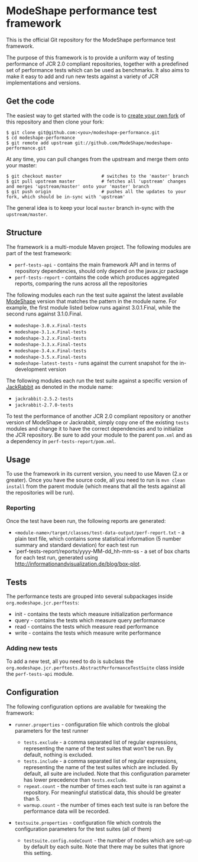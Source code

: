 # ModeShape performance test framework

This is the official Git repository for the ModeShape performance test framework.

The purpose of this framework is to provide a uniform way of testing performance of JCR 2.0 compliant repositories, together with
a predefined set of performance tests which can be used as benchmarks. It also aims to make it easy to add and run new tests against a variety
of JCR implementations and versions.

## Get the code

The easiest way to get started with the code is to [create your own fork](http://help.github.com/forking/) of this repository and then clone your fork:

	$ git clone git@github.com:<you>/modeshape-performance.git
	$ cd modeshape-performance
	$ git remote add upstream git://github.com/ModeShape/modeshape-performance.git

At any time, you can pull changes from the upstream and merge them onto your master:

	$ git checkout master               # switches to the 'master' branch
	$ git pull upstream master          # fetches all 'upstream' changes and merges 'upstream/master' onto your 'master' branch
	$ git push origin                   # pushes all the updates to your fork, which should be in-sync with 'upstream'

The general idea is to keep your local `master` branch in-sync with the `upstream/master`.

## Structure

The framework is a multi-module Maven project. The following modules are part of the test framework:

- `perf-tests-api` - contains the main framework API and in terms of repository dependencies, should only depend on the javax.jcr package
- `perf-tests-report` - contains the code which produces aggregated reports, comparing the runs across all the repositories

The following modules each run the test suite against the latest available [ModeShape](http://modeshape.org) version that matches the pattern in the module name. For example, the first module listed below runs against 3.0.1.Final, while the second runs against 3.1.0.Final.

- `modeshape-3.0.x.Final-tests`
- `modeshape-3.1.x.Final-tests`
- `modeshape-3.2.x.Final-tests`
- `modeshape-3.3.x.Final-tests`
- `modeshape-3.4.x.Final-tests`
- `modeshape-3.5.x.Final-tests`
- `modeshape-latest-tests` - runs against the current snapshot for the in-development version

The following modules each run the test suite against a specific version of [JackRabbit](http://jackrabbit.apache.org) as denoted in the module name:

- `jackrabbit-2.5.2-tests`
- `jackrabbit-2.7.0-tests`

To test the performance of another JCR 2.0 compliant repository or another version of ModeShape or Jackrabbit, simply copy one of the existing `tests` modules and change it to have the correct dependencies and to initialize the JCR repository. Be sure to add your module to the parent `pom.xml` and as a dependency in `perf-tests-report/pom.xml`.


## Usage

To use the framework in its current version, you need to use Maven (2.x or greater). Once you have the source code, all you need
to run is `mvn clean install` from the parent module (which means that all the tests against all the repositories will be run).

### Reporting

Once the test have been run, the following reports are generated:

- `<module-name>/target/classes/test-data-output/perf-report.txt` - a plain text file, which contains some statistical information (5 number summary and standard deviation) for each test run
- `perf-tests-report/reports/yyyy-MM-dd_hh-mm-ss - a set of box charts for each test run, generated using http://informationandvisualization.de/blog/box-plot.

## Tests

The performance tests are grouped into several subpackages inside `org.modeshape.jcr.perftests`:

- init - contains the tests which measure initialization performance
- query - contains the tests which measure query performance
- read - contains the tests which measure read performance
- write - contains the tests which measure write performance

### Adding new tests

To add a new test, all you need to do is subclass the `org.modeshape.jcr.perftests.AbstractPerformanceTestSuite` class inside the
`perf-tests-api` module.

## Configuration

The following configuration options are available for tweaking the framework:

- `runner.properties` - configuration file which controls the global parameters for the test runner

  * `tests.exclude` - a comma separated list of regular expressions, representing the name of the test suites that won't be run. By default, nothing is excluded.
  * `tests.include` - a comma separated list of regular expressions, representing the name of the test suites which are included. By default, all suite are included. Note that this configuration parameter has lower precedence than `tests.exclude`.
  * `repeat.count` - the number of times each test suite is ran against a repository. For meaningful statistical data, this should be greater than 5.
  * `warmup.count` - the number of times each test suite is ran before the performance data will be recorded.

- `testsuite.properties` - configuration file which controls the configuration parameters for the test suites (all of them)

  * `testsuite.config.nodeCount` - the number of nodes which are set-up by default by each suite. Note that there may be suites that ignore this setting.
